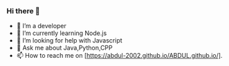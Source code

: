 ### Hi there 👋

- 🔭 I’m a developer 
- 🌱 I’m currently learning Node.js
- 🤔 I’m looking for help with Javascript 
- 💬 Ask me about Java,Python,CPP
- 📫 How to reach me on [https://abdul-2002.github.io/ABDUL.github.io/].
